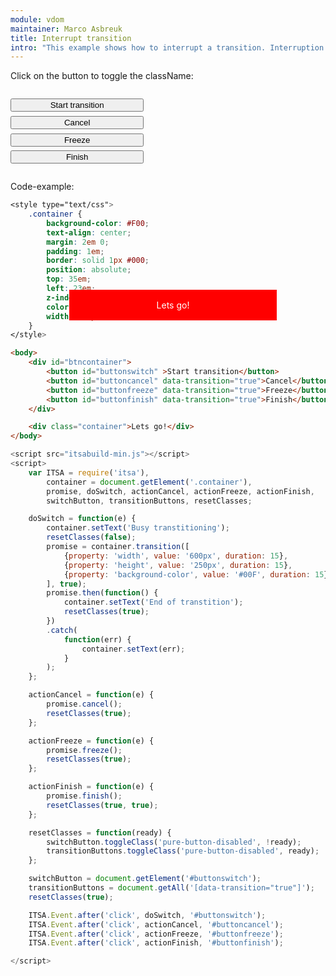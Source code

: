 ```yaml
---
module: vdom
maintainer: Marco Asbreuk
title: Interrupt transition
intro: "This example shows how to interrupt a transition. Interruption can be done when using the interruption-methods that return a Promise, like node\'s class-methods or transition. These methods return Promise with extra methods: cancel, freeze and finish, which all interrupt the transition and force to the initial, current or final state immediately.<br><br>Start switching the class, while during transition experiment with canceling, freezing or finishing."
---
```


<style type="text/css">
    #btncontainer {
        margin: 2em 0;
        min-height: 2em;
    }
    #btncontainer button {
        margin-top: 0.5em;
        min-width: 16em;
        display: block;
    }
    .container {
        background-color: #F00;
        text-align: center;
        margin: 2em 0;
        padding: 1em;
        border: solid 1px #000;
        position: absolute;
        top: 35em;
        left: 23em;
        z-index: 1;
        color: #FFF;
        width: 300px;
        border: 2px solid #F00;
    }
    .body-content.module p.spaced {
        margin-top: 4em;
    }
</style>

Click on the button to toggle the className:

<div id="btncontainer">
    <button id="buttonswitch" class="pure-button pure-button-primary pure-button-bordered">Start transition</button>
    <button id="buttoncancel" data-transition="true" class="pure-button pure-button-primary pure-button-bordered">Cancel</button>
    <button id="buttonfreeze" data-transition="true" class="pure-button pure-button-primary pure-button-bordered">Freeze</button>
    <button id="buttonfinish" data-transition="true" class="pure-button pure-button-primary pure-button-bordered">Finish</button>
</div>

<div class="container">Lets go!</div>

<p class="spaced">Code-example:</p>

```css
<style type="text/css">
    .container {
        background-color: #F00;
        text-align: center;
        margin: 2em 0;
        padding: 1em;
        border: solid 1px #000;
        position: absolute;
        top: 35em;
        left: 23em;
        z-index: 1;
        color: #FFF;
        width: 300px;
    }
</style>
```

```html
<body>
    <div id="btncontainer">
        <button id="buttonswitch" >Start transition</button>
        <button id="buttoncancel" data-transition="true">Cancel</button>
        <button id="buttonfreeze" data-transition="true">Freeze</button>
        <button id="buttonfinish" data-transition="true">Finish</button>
    </div>

    <div class="container">Lets go!</div>
</body>
```

```js
<script src="itsabuild-min.js"></script>
<script>
    var ITSA = require('itsa'),
        container = document.getElement('.container'),
        promise, doSwitch, actionCancel, actionFreeze, actionFinish,
        switchButton, transitionButtons, resetClasses;

    doSwitch = function(e) {
        container.setText('Busy transtitioning');
        resetClasses(false);
        promise = container.transition([
            {property: 'width', value: '600px', duration: 15},
            {property: 'height', value: '250px', duration: 15},
            {property: 'background-color', value: '#00F', duration: 15}
        ], true);
        promise.then(function() {
            container.setText('End of transtition');
            resetClasses(true);
        })
        .catch(
            function(err) {
                container.setText(err);
            }
        );
    };

    actionCancel = function(e) {
        promise.cancel();
        resetClasses(true);
    };

    actionFreeze = function(e) {
        promise.freeze();
        resetClasses(true);
    };

    actionFinish = function(e) {
        promise.finish();
        resetClasses(true, true);
    };

    resetClasses = function(ready) {
        switchButton.toggleClass('pure-button-disabled', !ready);
        transitionButtons.toggleClass('pure-button-disabled', ready);
    };

    switchButton = document.getElement('#buttonswitch');
    transitionButtons = document.getAll('[data-transition="true"]');
    resetClasses(true);

    ITSA.Event.after('click', doSwitch, '#buttonswitch');
    ITSA.Event.after('click', actionCancel, '#buttoncancel');
    ITSA.Event.after('click', actionFreeze, '#buttonfreeze');
    ITSA.Event.after('click', actionFinish, '#buttonfinish');

</script>
```

<script src="../../dist/itsabuild-min.js"></script>
<script>
    var ITSA = require('itsa'),
        container = document.getElement('.container'),
        promise, doSwitch, actionCancel, actionFreeze, actionFinish,
        switchButton, transitionButtons, resetClasses;

    doSwitch = function(e) {
        container.setText('Busy transtitioning');
        resetClasses(false);
        promise = container.transition([
            {property: 'width', value: '600px', duration: 15},
            {property: 'height', value: '250px', duration: 15},
            {property: 'background-color', value: '#00F', duration: 15}
        ], true);
        promise.then(function() {
            container.setText('End of transtition');
            resetClasses(true);
        })
        .catch(
            function(err) {
                console.warn(err);
                container.setText(err);
            }
        );
    };

    actionCancel = function(e) {
        promise.cancel();
        resetClasses(true);
    };

    actionFreeze = function(e) {
        promise.freeze();
        resetClasses(true);
    };

    actionFinish = function(e) {
        promise.finish();
        resetClasses(true, true);
    };

    resetClasses = function(ready) {
        switchButton.toggleClass('pure-button-disabled', !ready);
        transitionButtons.toggleClass('pure-button-disabled', ready);
    };

    switchButton = document.getElement('#buttonswitch');
    transitionButtons = document.getAll('[data-transition="true"]');
    resetClasses(true);

    ITSA.Event.after('click', doSwitch, '#buttonswitch');
    ITSA.Event.after('click', actionCancel, '#buttoncancel');
    ITSA.Event.after('click', actionFreeze, '#buttonfreeze');
    ITSA.Event.after('click', actionFinish, '#buttonfinish');

</script>
